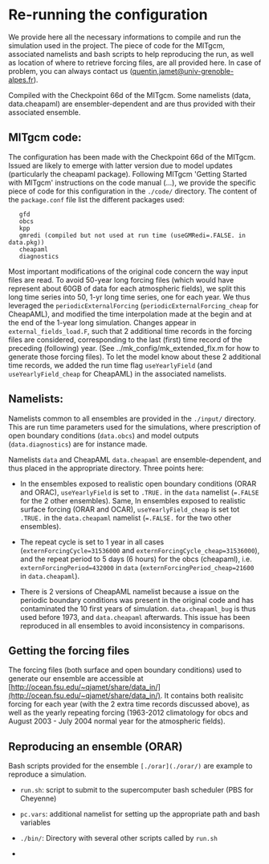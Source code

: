# Re-running the configuration

We provide here all the necessary informations to compile and run the simulation used in the project. The piece of code for the MITgcm, associated namelists and bash scripts to help reproducing the run, as well as location of where to retrieve forcing files, are all provided here. In case of problem, you can always contact us ([quentin,jamet@univ-grenoble-alpes.fr](quentin,jamet@univ-grenoble-alpes.fr)).



Compiled with the Checkpoint 66d of the MITgcm. Some namelists (data, data.cheapaml) are ensembler-dependent and are thus provided with their associated ensemble.

## MITgcm code: 

The configuration has been made with the Checkpoint 66d of the MITgcm. Issued are likely to emerge with latter version due to model updates (particularly the cheapaml package). Following MITgcm 'Getting Started with MITgcm' instructions on the code manual (...), we provide the specific piece of code for this configuration in the ```./code/``` directory. The content of the ```package.conf``` file list the different packages used:

```
   gfd
   obcs
   kpp
   gmredi (compiled but not used at run time (useGMRedi=.FALSE. in data.pkg))
   cheapaml
   diagnostics
```

Most important modifications of the original code concern the way input files are read. To avoid 50-year long forcing files (which would have represent about 60GB of data for each atmospheric fields), we split this long time series into 50, 1-yr long time series, one for each year. We thus leveraged the ```periodicExternalForcing``` (```periodicExternalForcing_cheap``` for CheapAML), and modified the time interpolation made at the begin and at the end of the 1-year long simulation. Changes appear in ```external_fields_load.F```, such that 2 additional time records in the forcing files are considered, corresponding to the last (first) time record of the preceding (following) year. (See ../mk_config/mk_extended_flx.m for how to generate those forcing files). To let the model know about these 2 additional time records, we added the run time flag ```useYearlyField``` (and ```useYearlyField_cheap``` for CheapAML) in the associated namelists.


## Namelists:

Namelists common to all ensembles are provided in the ```./input/``` directory. This are run time parameters used for the simulations, where prescription of open boundary conditions (```data.obcs```) and model outputs (```data.diagnostics```) are for instance made. 

Namelists ```data``` and CheapAML ```data.cheapaml``` are ensemble-dependent, and thus placed in the appropriate directory. Three points here:

- In the ensembles exposed to realistic open boundary conditions (ORAR and ORAC), ```useYearlyField``` is set to ```.TRUE.``` in the ```data``` namelist (```=.FALSE``` for the 2 other ensembles). Same, In ensembles exposed to realistic surface forcing (ORAR and OCAR), ```useYearlyField_cheap``` is set tot ```.TRUE.``` in the ```data.cheapaml``` namelist (```=.FALSE.``` for the two other ensembles). 

- The repeat cycle is set to 1 year in all cases (```externForcingCycle=31536000``` and ```externForcingCycle_cheap=31536000```), and the repeat period to 5 days (6 hours) for the obcs (cheapaml), i.e. ```externForcingPeriod=432000``` in ```data``` (```externForcingPeriod_cheap=21600``` in ```data.cheapaml```).

- There is 2 versions of CheapAML namelist because a issue on the periodic boundary conditions was present in the original code and has contaminated the 10 first years of simulation. ```data.cheapaml_bug``` is thus used before 1973, and ```data.cheapaml``` afterwards. This issue has been reproduced in all ensembles to avoid inconsistency in comparisons.

## Getting the forcing files

The forcing files (both surface and open boundary conditions) used to generate our ensemble are accessible at [http://ocean.fsu.edu/~qjamet/share/data_in/](http://ocean.fsu.edu/~qjamet/share/data_in/). It contains both realisitc forcing for each year (with the 2 extra time records discussed above), as well as the yearly repeating forcing (1963-2012 climatology for obcs and August 2003 - July 2004 normal year for the atmospheric fields).


## Reproducing an ensemble (ORAR)

Bash scripts provided for the ensemble ```[./orar](./orar/)``` are example to reproduce a simulation. 

- ```run.sh```: script to submit to the supercomputer bash scheduler (PBS for Cheyenne)

- ```pc.vars```: additional namelist for setting up the appropriate path and bash variables

- ```./bin/```: Directory with several other scripts called by ```run.sh``` 
- 
